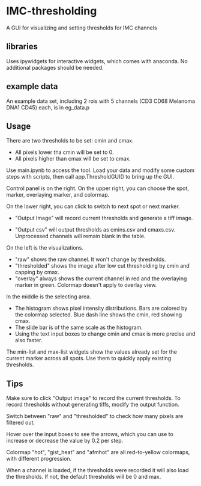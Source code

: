 # IMC-thresholding
A GUI for visualizing and setting thresholds for IMC channels


## libraries
Uses ipywidgets for interactive widgets, which comes with anaconda.
No additional packages should be needed.

## example data
An example data set, including 2 rois with 5 channels (CD3  CD68  Melanoma  DNA1  CD45) each, is in eg_data.p

## Usage
There are two thresholds to be set: cmin and cmax.
  - All pixels lower tha cmin will be set to 0.
  - All pixels higher than cmax will be set to cmax.

Use main.ipynb to access the tool. Load your data and modify some custom steps with scripts, then call app.ThresholdGUI() to bring up the GUI.

Control panel is on the right. On the upper right, you can choose the spot, marker, overlaying marker, and colormap.

On the lower right, you can click to switch to next spot or next marker. 

  - "Output Image" will record current thresholds and generate a tiff image. 
  
  - "Output csv" will output thresholds as cmins.csv and cmaxs.csv. Unprocessed channels will remain blank in the table.

On the left is the visualizations.

  - "raw" shows the raw channel. It won't change by thresholds.
  - "thresholded" shows the image after low cut thresholding by cmin and capping by cmax. 
  - "overlay" always shows the current channel in red and the overlaying marker in green. Colormap doesn't apply to overlay view.

In the middle is the selecting area.

  - The histogram shows pixel intensity distributions. Bars are colored by the colormap selected. Blue dash line shows the cmin, red showing cmax.
  - The slide bar is of the same scale as the histogram.
  - Using the text input boxes to change cmin and cmax is more precise and also faster.

The min-list and max-list widgets show the values already set for the current marker across all spots. Use them to quickly apply existing thresholds. 

## Tips
Make sure to click "Output image" to record the current thresholds. To record thresholds without generating tiffs, modify the output function.

Switch between "raw" and "thresholded" to check how many pixels are filtered out.

Hover over the input boxes to see the arrows, which you can use to increase or decrease the value by 0.2 per step. 

Colormap "hot", "gist_heat" and "afmhot" are all red-to-yellow colormaps, with different progression. 

When a channel is loaded, if the thresholds were recorded it will also load the thresholds. If not, the default thresholds will be 0 and max.
